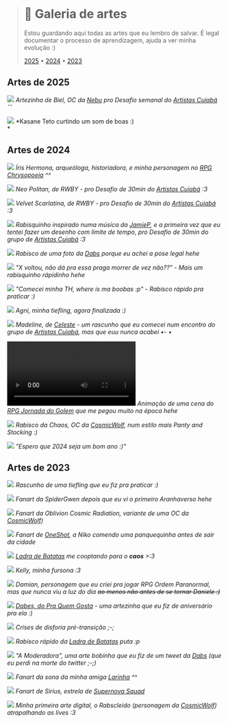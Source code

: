 > # 🎨 Galeria de artes
> Estou guardando aqui todas as artes que eu lembro de salvar. É legal documentar o processo de aprendizagem, ajuda a ver minha evolução :)
>
> [2025](#2025) • [2024](#artes-de-2024) • [2023](#artes-de-2023)

<style>{{#include ./style.css}}</style>
<script>{{#include ./script.js}}</script>

## Artes de 2025

![](2025/2.png)
*Artezinha de Biel, OC da [Nebu](https://www.instagram.com/am_nebu04) pro Desafio semanal do [Artistas Cuiabá](https://www.instagram.com/artistascuiaba/) ˆˆ  
[](https://www.instagram.com/p/DF1KxtUR7ah/)
[](https://bsky.app/profile/danifluffy.dev/post/3lhpc3yghmc2v)*

![](2025/1.jpeg)
*Kasane Teto curtindo um som de boas :)  
[](https://bsky.app/profile/danifluffy.dev/post/3lfnaeb7fdk2q)
*



## Artes de 2024

![](2024/12.png)
*Íris Hermona, arqueóloga, historiadora, e minha personagem no [RPG Chrysopoeia](https://www.youtube.com/playlist?list=PLnbFq63ncllDlOGyZTvnm1FbgRFc8HEuR) ^^*

![](2024/11.png)
*Neo Politan, de RWBY - pro Desafio de 30min do [Artistas Cuiabá](https://www.instagram.com/artistascuiaba/) :3*

![](2024/10.png)
*Velvet Scarlatina, de RWBY - pro Desafio de 30min do [Artistas Cuiabá](https://www.instagram.com/artistascuiaba/) :3*

![](2024/9.png)
*Rabisquinho inspirado numa música da [JamieP](https://www.youtube.com/watch?v=s742C0v5SFI), e a primeira vez que eu tentei fazer um desenho com limite de tempo, pro Desafio de 30min do grupo de [Artistas Cuiabá](https://www.instagram.com/artistascuiaba/) :3*

![](2024/8.png)
*Rabisco de uma foto da [Dabs](https://bsky.app/profile/dabsvondaben.bsky.social) porque eu achei a pose legal hehe*

![](2024/7.jpg)
*"X voltou, não dá pra essa praga morrer de vez não??" - Mais um rabisquinho rápidinho hehe  
[](https://bsky.app/profile/danifluffy.dev/post/3l4ubuvnvde2f)*


![](2024/6.png)
*"Comecei minha TH, where is ma boobas :p" - Rabisco rápido pra praticar :)  
[](https://bsky.app/profile/danifluffy.dev/post/3l4m555wjrh2x)*

![](2024/5.jpg)
*Agni, minha tiefling, agora finalizada :)  
[](https://www.instagram.com/p/C7wGJhDOZAl/)*

![](2024/4.jpg)
*Madeline, de [Celeste](https://store.steampowered.com/app/504230/Celeste/) - um rascunho que eu comecei num encontro do grupo de [Artistas Cuiabá](https://www.instagram.com/artistascuiaba/), mas que euu nunca acabei •- •*

<video src="./2024/3.mp4" controls></video>
*Animação de uma cena do [RPG Jornada do Golem](https://www.youtube.com/playlist?list=PLnbFq63ncllCAHKEo_RsqIJ--Syh_CnYD) que me pegou muito na época hehe  
[](https://www.instagram.com/p/C6aihVRuq6x/)*

![](./2024/2.png)
*Rabisco da Chaos, OC da [CosmicWolf](https://youtube.com/@CosmicWolf_Arts), num estilo mais Panty and Stocking :)  
[](https://www.instagram.com/p/C6Az2MvuLP-/)*

![](./2024/1.jpg)
*"Espero que 2024 seja um bom ano :)"  
[](https://bsky.app/profile/danifluffy.dev/post/3kiqxgvoygv2m)*




## Artes de 2023

![](./2023/14.jpg)
*Rascunho de uma tiefling que eu fiz pra praticar :)*

![](./2023/13.jpg)
*Fanart da SpiderGwen depois que eu vi o primeiro Aranhaverso hehe  
[](https://www.instagram.com/p/CtX3AZvM-YG/)*

![](./2023/12.jpg)
*Fanart da Oblivion Cosmic Radiation, variante de uma OC da [CosmicWolf](https://youtube.com/@CosmicWolf_Arts))*

![](./2023/11.jpg)
*Fanart de [OneShot](https://store.steampowered.com/app/420530/OneShot/?l=portuguese), a Niko comendo uma panquequinha antes de sair da cidade*

![](./2023/10.jpg)
*[Ladra de Batatas](https://bsky.app/profile/ladradebatatas.bsky.social) me cooptando para o **caos** >:3*

![](./2023/9.png)
*Kelly, minha fursona :3  
[](https://www.instagram.com/p/CtX3eOGMvyr/)*

![](./2023/8.png)
*Damian, personagem que eu criei pra jogar RPG Ordem Paranormal, mas que nunca viu a luz do dia ~~ao menos não antes de se tornar Daniele :)~~*

![](./2023/7.jpg)
*[Dabes, do Pra Quem Gosta](https://bsky.app/profile/dabsvondaben.bsky.social) - uma artezinha que eu fiz de aniversário pra ela :)*

![](./2023/6.png)
*Crises de disforia pré-transição ;-;*

![](./2023/5.png)
*Rabisco rápido da [Ladra de Batatas](https://bsky.app/profile/ladradebatatas.bsky.social) puta :p*

![](./2023/4.jpg)
*"A Moderadora", uma arte bobinha que eu fiz de um tweet da [Dabs](https://bsky.app/profile/dabsvondaben.bsky.social) (que eu perdi na morte do twitter ;-;)*

![](./2023/3.jpg)
*Fanart da sona da minha amiga [Larinha](https://bsky.app/profile/olara.bsky.social) ^^*

![](./2023/2.jpg)
*Fanart de Sirius, estrela de [Supernova Squad]([https://www.webtoons.com/en/canvas/supernova-squad-pt-br/list)*

![](./2023/1.jpg)
*Minha primeira arte digital, o Rabscleido (personagem da [CosmicWolf](https://youtube.com/@CosmicWolf_Arts)) atrapalhando as lives :3*

